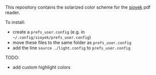 This repository contains the solarized color scheme for the [sioyek](https://sioyek.info/) pdf reader.

To install:

 - create a `prefs_user.config` (e.g. in `~/.config/sioyek/prefs_user.config`)
 - move these files to the same folder as `prefs_user.config` 
 - add the line `source ./light.config` to `prefs_user.config`

TODO:

 - add custom highlight colors
